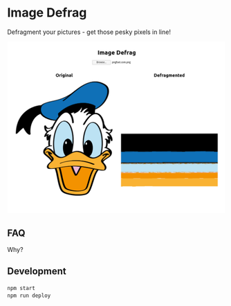 # Image Defrag

Defragment your pictures - get those pesky pixels in line!

![demo](demo.png)

## FAQ

Why?

## Development

```sh
npm start
npm run deploy
```
